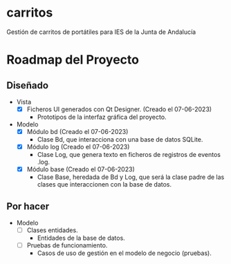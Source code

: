 # carritos
Gestión de carritos de portátiles para IES de la Junta de Andalucía

# Roadmap del Proyecto

## Diseñado

- Vista
  - [x] Ficheros UI generados con Qt Designer. (Creado el 07-06-2023)
     - Prototipos de la interfaz gráfica del proyecto.

- Modelo
  - [x] Módulo bd (Creado el 07-06-2023)
     - Clase Bd, que interacciona con una base de datos SQLite.
  - [x] Módulo log (Creado el 07-06-2023)
     - Clase Log, que genera texto en ficheros de registros de eventos .log.
  - [x] Módulo base (Creado el 07-06-2023)
     - Clase Base, heredada de Bd y Log, que será la clase padre de las clases que
        interaccionen con la base de datos.

## Por hacer

- Modelo 
  - [ ] Clases entidades.
     - Entidades de la base de datos.
  - [ ] Pruebas de funcionamiento.
     - Casos de uso de gestión en el modelo de negocio (pruebas).